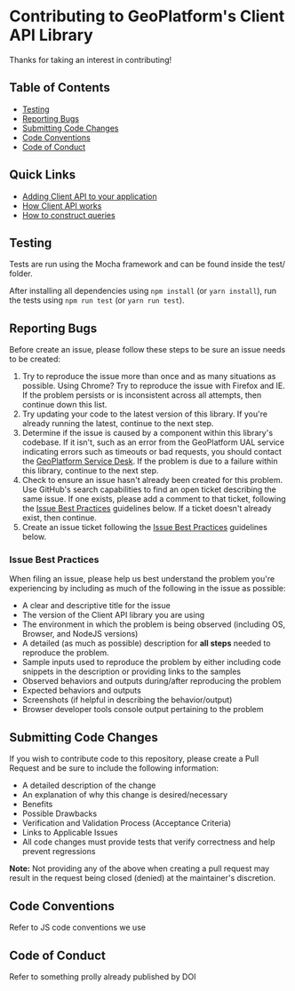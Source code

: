 
# Contributing to GeoPlatform's Client API Library

Thanks for taking an interest in contributing!


## Table of Contents
- [Testing](#testing)
- [Reporting Bugs](#reporting-bugs)
- [Submitting Code Changes](#submitting-code-changes)
- [Code Conventions](#code-conventions)
- [Code of Conduct](#code-of-conduct)


## Quick Links
- [Adding Client API to your application](README.md)
- [How Client API works](docs/api.md)
- [How to construct queries](docs/query.md)

## Testing
Tests are run using the Mocha framework and can be found inside the test/ folder.

After installing all dependencies using `npm install` (or `yarn install`), run the
tests using `npm run test` (or `yarn run test`).


## Reporting Bugs
Before create an issue, please follow these steps to be sure an issue needs to be created:

1. Try to reproduce the issue more than once and as many situations as possible.
Using Chrome? Try to reproduce the issue with Firefox and IE.  If the problem persists or
is inconsistent across all attempts, then continue down this list.
2. Try updating your code to the latest version of this library. If you're already running
the latest, continue to the next step.
3. Determine if the issue is caused by a component within this library's codebase. If it
isn't, such as an error from the GeoPlatform UAL service indicating errors such as timeouts
or bad requests, you should contact the [GeoPlatform Service Desk](mailto:servicedesk@geoplatform.gov).
If the problem is due to a failure within this library, continue to the next step.
4. Check to ensure an issue hasn't already been created for this problem. Use GitHub's search
capabilities to find an open ticket describing the same issue. If one exists, please add a
comment to that ticket, following the [Issue Best Practices](issue-best-practices) guidelines below.
If a ticket doesn't already exist, then continue.
5. Create an issue ticket following the [Issue Best Practices](issue-best-practices) guidelines below.

### Issue Best Practices
When filing an issue, please help us best understand the problem you're experiencing by
including as much of the following in the issue as possible:

- A clear and descriptive title for the issue
- The version of the Client API library you are using
- The environment in which the problem is being observed (including OS, Browser, and NodeJS versions)
- A detailed (as much as possible) description for __all steps__ needed to reproduce the problem.
- Sample inputs used to reproduce the problem by either including code snippets in the description or
providing links to the samples
- Observed behaviors and outputs during/after reproducing the problem
- Expected behaviors and outputs
- Screenshots (if helpful in describing the behavior/output)
- Browser developer tools console output pertaining to the problem


## Submitting Code Changes
If you wish to contribute code to this repository, please create a Pull Request and
be sure to include the following information:

- A detailed description of the change
- An explanation of why this change is desired/necessary
- Benefits
- Possible Drawbacks
- Verification and Validation Process (Acceptance Criteria)
- Links to Applicable Issues
- All code changes must provide tests that verify correctness and help prevent regressions

__Note:__ Not providing any of the above when creating a pull request may result in the request
being closed (denied) at the maintainer's discretion.


## Code Conventions
Refer to JS code conventions we use

## Code of Conduct
Refer to something prolly already published by DOI
